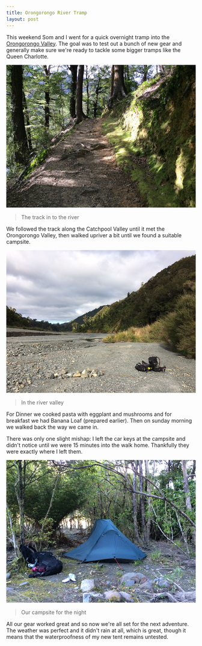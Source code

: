 ```yaml
---
title: Orongorongo River Tramp
layout: post
---
```


This weekend Som and I went for a quick overnight tramp into the [Orongorongo Valley](http://www.doc.govt.nz/parks-and-recreation/places-to-visit/wellington-kapiti/wellington/catchpool-and-orongorongo-valleys/). The goal was to test out a bunch of new gear and generally make sure we're ready to tackle some bigger tramps like the Queen Charlotte.<!--more-->

![The track in to the river](/images/orongorongos-track.jpg)

> The track in to the river

We followed the track along the Catchpool Valley until it met the Orongorongo Valley, then walked upriver a bit until we found a suitable campsite.

![In the river valley](/images/orongorongos-river.jpg)

> In the river valley

For Dinner we cooked pasta with  eggplant and mushrooms and for breakfast we had Banana Loaf (prepared earlier). Then on sunday morning we walked back the way we came in.

There was only one slight mishap: I left the car keys at the campsite and didn't notice until we were 15 minutes into the walk home. Thankfully they were exactly where I left them.

![Our campsite for the night](/images/orongorongos-camp.jpg)

> Our campsite for the night

All our gear worked great and so now we're all set for the next adventure. The weather was perfect and it didn't rain at all, which is great, though it means that the waterproofness of my new tent remains untested.